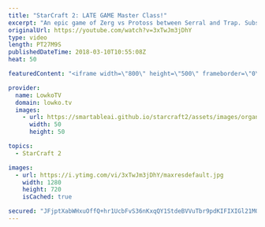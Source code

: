 ```yaml
---
title: "StarCraft 2: LATE GAME Master Class!"
excerpt: "An epic game of Zerg vs Protoss between Serral and Trap. Subscribe for more videos: http://lowko.tv/youtube The Queen Run-by: https://goo.gl/DXZHkx  Some maps are focused around aggressive build orders and some are played extremely passively. This is a very passive game of professional Zerg vs Protoss,"
originalUrl: https://youtube.com/watch?v=3xTwJm3jDhY
type: video
length: PT27M9S
publishedDateTime: 2018-03-10T10:55:08Z
heat: 50

featuredContent: "<iframe width=\"800\" height=\"500\" frameborder=\"0\" src=\"https://www.youtube.com/embed/3xTwJm3jDhY\" allow=\"accelerometer; autoplay; encrypted-media; gyroscope; picture-in-picture\" allowfullscreen></iframe>"

provider:
  name: LowkoTV
  domain: lowko.tv
  images:
    - url: https://smartableai.github.io/starcraft2/assets/images/organizations/lowko.tv-50x50.jpg
      width: 50
      height: 50

topics:
  - StarCraft 2

images:
  - url: https://i.ytimg.com/vi/3xTwJm3jDhY/maxresdefault.jpg
    width: 1280
    height: 720
    isCached: true

secured: "JFjptXabWHxuOffQ+hr1UcbFvS36nKxqQY1StdeBVVuTbr9pdKIFIXIGl21M0tt1J554AiidTFcO4A5XYboWqhfTd+Qi6DmF5VVHoTXqcx5tEj30qq7xTRBBSkBtUcRgWdOwb9sFFZ/wBqnDJ+PdkpHn0KQRHbfJKc87oInr+G+O3rrKNTaYE1WTe6HkogI+W7S9jx0fdqbCUmpXQXzgAVtOSUfVdfoY6isFqj267KyWxQA+3lvMY6I53fn8AeAcn3ZK57NXHeaRvJRPrz6gZ9cFmLIn+/MpCZ2ttfN3Y2q9yPaI6UznAFqzy7IGmaXO3HmUHm56b2vagEd/MveEeFl1f5H6fqFQOqCyTqH6gYc5pkaKjqNKAwlYwFlUDnc7U17y7TwTfFznJdQGtZCVuHB73w1MNM8O/PXphpVN9yQ=;9cDDl13A2XxZRyMZJg6a1Q=="
---
```


